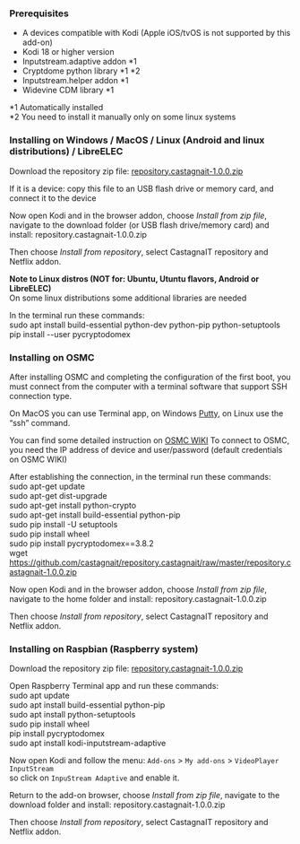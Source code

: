 ### Prerequisites
* A devices compatible with Kodi (Apple iOS/tvOS is not supported by this add-on)
* Kodi 18 or higher version
* Inputstream.adaptive addon *1
* Cryptdome python library *1 *2
* Inputstream.helper addon *1
* Widevine CDM library *1

*1 Automatically installed<br/>
*2 You need to install it manually only on some linux systems

### Installing on Windows / MacOS / Linux (Android and linux distributions) / LibreELEC
Download the repository zip file: [repository.castagnait-1.0.0.zip](https://github.com/castagnait/repository.castagnait/raw/master/repository.castagnait-1.0.0.zip)

If it is a device: copy this file to an USB flash drive or memory card, and connect it to the device

Now open Kodi and in the browser addon, choose _Install from zip file_, navigate to the download folder (or USB flash drive/memory card) and install: repository.castagnait-1.0.0.zip

Then choose _Install from repository_, select CastagnaIT repository and Netflix addon.

**Note to Linux distros (NOT for: Ubuntu, Utuntu flavors, Android or LibreELEC)**<br/>
On some linux distributions some additional libraries are needed

In the terminal run these commands:<br/>
sudo apt install build-essential python-dev python-pip python-setuptools<br/>
pip install --user pycryptodomex

### Installing on OSMC
After installing OSMC and completing the configuration of the first boot, you must connect from the computer with a terminal software that support SSH connection type.

On MacOS you can use Terminal app, on Windows [Putty](https://www.chiark.greenend.org.uk/~sgtatham/putty/latest.html), on Linux use the “ssh” command.

You can find some detailed instruction on [OSMC WIKI](https://osmc.tv/wiki/general/accessing-the-command-line/)
To connect to OSMC, you need the IP address of device and user/password (default credentials on OSMC WIKI)

After establishing the connection, in the terminal run these commands:<br/>
sudo apt-get update<br/>
sudo apt-get dist-upgrade<br/>
sudo apt-get install python-crypto<br/>
sudo apt-get install build-essential python-pip<br/>
sudo pip install -U setuptools<br/>
sudo pip install wheel<br/>
sudo pip install pycryptodomex==3.8.2<br/>
wget https://github.com/castagnait/repository.castagnait/raw/master/repository.castagnait-1.0.0.zip

Now open Kodi and in the browser addon, choose _Install from zip file_, navigate to the home folder and install: repository.castagnait-1.0.0.zip

Then choose _Install from repository_, select CastagnaIT repository and Netflix addon.

### Installing on Raspbian (Raspberry system)
Download the repository zip file: [repository.castagnait-1.0.0.zip](https://github.com/castagnait/repository.castagnait/raw/master/repository.castagnait-1.0.0.zip)

Open Raspberry Terminal app and run these commands:<br/>
sudo apt update<br/>
sudo apt install build-essential python-pip<br/>
sudo apt install python-setuptools<br/>
sudo pip install wheel<br/>
pip install pycryptodomex<br/>
sudo apt install kodi-inputstream-adaptive

Now open Kodi and follow the menu: `Add-ons` > `My add-ons` > `VideoPlayer InputStream`<br/>
so click on `InpuStream Adaptive` and enable it.

Return to the add-on browser, choose _Install from zip file_, navigate to the download folder and install: repository.castagnait-1.0.0.zip

Then choose _Install from repository_, select CastagnaIT repository and Netflix addon.
